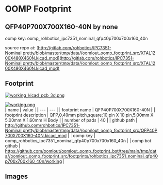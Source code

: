 # OOMP Footprint  
## QFP40P700X700X160-40N  by none  
  
oomp key: oomp_rohbotics_ipc7351_nominal_qfp40p700x700x160_40n  
  
source repo at: [http://gitlab.com/rohbotics/IPC7351-Nominal.pretty/blob/master/tmp/data//oomlout_oomp_footprint_src/XTAL1200X480X460N.kicad_mod](http://gitlab.com/rohbotics/IPC7351-Nominal.pretty/blob/master/tmp/data//oomlout_oomp_footprint_src/XTAL1200X480X460N.kicad_mod)  
## Footprint  
  
[![working_kicad_pcb_3d.png](working_kicad_pcb_3d_600.png)](working_kicad_pcb_3d.png)  
  
[![working.png](working_600.png)](working.png)  
| name | value | 
| --- | --- | 
| footprint name | QFP40P700X700X160-40N | 
| footprint description | QFP,0.40mm pitch,square;10 pin X 10 pin,5.00mm X 5.00mm X 1.60mm H Body | 
| number of pads | 40 | 
| github path | http://github.com/rohbotics/IPC7351-Nominal.pretty/blob/master/tmp/data//oomlout_oomp_footprint_src/QFP40P700X700X160-40N.kicad_mod | 
| oomp key | oomp_rohbotics_ipc7351_nominal_qfp40p700x700x160_40n | 
| oomp bot github | https://github.com/oomlout/oomlout_oomp_footprint_bot/tree/main/tmp/data//oomlout_oomp_footprint_src/footprints/rohbotics_ipc7351_nominal_qfp40p700x700x160_40n/working | 
## Images  
